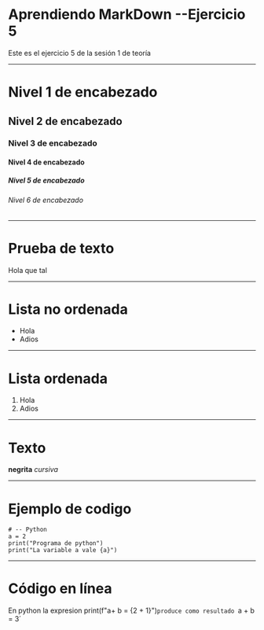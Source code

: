 # Aprendiendo MarkDown --Ejercicio 5
Este es el ejercicio 5 de la sesión 1 de teoría 
***
# Nivel 1 de encabezado
## Nivel 2 de encabezado
### Nivel 3 de encabezado
#### Nivel 4 de encabezado
##### Nivel 5 de encabezado
###### Nivel 6 de encabezado
***
# Prueba de texto 
Hola que tal 
***

# Lista no ordenada
* Hola
* Adios 
***
# Lista ordenada
1. Hola
2. Adios 

***
# Texto
**negrita**
*cursiva*
***

# Ejemplo de codigo 

```
# -- Python
a = 2
print("Programa de python")
print("La variable a vale {a}")
```

***

# Código en línea
En python la expresion print(f"a+ b = {2 + 1}")`produce como resultado `a + b = 3´